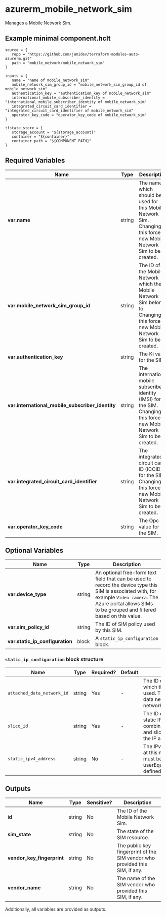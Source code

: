 # azurerm_mobile_network_sim

Manages a Mobile Network Sim.

## Example minimal component.hclt

```hcl
source = {
   repo = "https://github.com/jumidev/terraform-modules-auto-azurerm.git" 
   path = "mobile_network/mobile_network_sim" 
}

inputs = {
   name = "name of mobile_network_sim" 
   mobile_network_sim_group_id = "mobile_network_sim_group_id of mobile_network_sim" 
   authentication_key = "authentication_key of mobile_network_sim" 
   international_mobile_subscriber_identity = "international_mobile_subscriber_identity of mobile_network_sim" 
   integrated_circuit_card_identifier = "integrated_circuit_card_identifier of mobile_network_sim" 
   operator_key_code = "operator_key_code of mobile_network_sim" 
}

tfstate_store = {
   storage_account = "${storage_account}" 
   container = "${container}" 
   container_path = "${COMPONENT_PATH}" 
}

```

## Required Variables

| Name | Type |  Description |
| ---- | --------- |  ----------- |
| **var.name** | string |  The name which should be used for this Mobile Network Sim. Changing this forces a new Mobile Network Sim to be created. | 
| **var.mobile_network_sim_group_id** | string |  The ID of the Mobile Network which the Mobile Network Sim belongs to. Changing this forces a new Mobile Network Sim to be created. | 
| **var.authentication_key** | string |  The Ki value for the SIM. | 
| **var.international_mobile_subscriber_identity** | string |  The international mobile subscriber identity (IMSI) for the SIM. Changing this forces a new Mobile Network Sim to be created. | 
| **var.integrated_circuit_card_identifier** | string |  The integrated circuit card ID (ICCID) for the SIM. Changing this forces a new Mobile Network Sim to be created. | 
| **var.operator_key_code** | string |  The Opc value for the SIM. | 

## Optional Variables

| Name | Type |  Description |
| ---- | --------- |  ----------- |
| **var.device_type** | string |  An optional free-form text field that can be used to record the device type this SIM is associated with, for example `Video camera`. The Azure portal allows SIMs to be grouped and filtered based on this value. | 
| **var.sim_policy_id** | string |  The ID of SIM policy used by this SIM. | 
| **var.static_ip_configuration** | block |  A `static_ip_configuration` block. | 

### `static_ip_configuration` block structure

| Name | Type | Required? | Default | Description |
| ---- | ---- | --------- | ------- | ----------- |
| `attached_data_network_id` | string | Yes | - | The ID of attached data network on which the static IP address will be used. The combination of attached data network and slice defines the network scope of the IP address. |
| `slice_id` | string | Yes | - | The ID of network slice on which the static IP address will be used. The combination of attached data network and slice defines the network scope of the IP address. |
| `static_ipv4_address` | string | No | - | The IPv4 address assigned to the SIM at this network scope. This address must be in the userEquipmentStaticAddressPoolPrefix defined in the attached data network. |



## Outputs

| Name | Type | Sensitive? | Description |
| ---- | ---- | --------- | --------- |
| **id** | string | No  | The ID of the Mobile Network Sim. | 
| **sim_state** | string | No  | The state of the SIM resource. | 
| **vendor_key_fingerprint** | string | No  | The public key fingerprint of the SIM vendor who provided this SIM, if any. | 
| **vendor_name** | string | No  | The name of the SIM vendor who provided this SIM, if any. | 

Additionally, all variables are provided as outputs.
